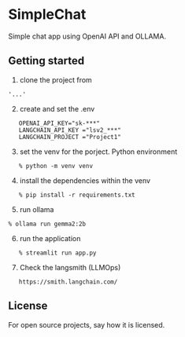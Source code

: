 # SimpleChat

Simple chat app using OpenAI API and OLLAMA.

## Getting started

1. clone the project from 
```
'...'
```

2. create and set the .env
```
   OPENAI_API_KEY="sk-***"
   LANGCHAIN_API_KEY ="lsv2_***"
   LANGCHAIN_PROJECT ="Project1"
```
3. set the venv for the porject. Python environment
```
   % python -m venv venv
```

4. install the dependencies within the venv
```
   % pip install -r requirements.txt
```

5. run ollama
```
% ollama run gemma2:2b
```

6. run the application 
```
   % streamlit run app.py
```

7. Check the langsmith (LLMOps)
```
   https://smith.langchain.com/
```

## License
For open source projects, say how it is licensed.

